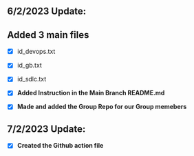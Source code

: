 ## 6/2/2023 Update:

## Added 3 main files

- [x] id_devops.txt
- [x] id_gb.txt
- [x] id_sdlc.txt

- [x] **Added Instruction in the Main Branch README.md**

- [x] **Made and added the Group Repo for our Group memebers**

## 7/2/2023 Update:

- [x] **Created the Github action file**
